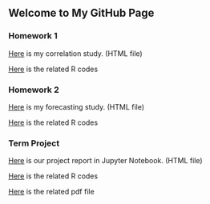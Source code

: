 ## Welcome to My GitHub Page



### Homework 1
[Here](https://bu-ie-360.github.io/spring22-beyzaunsal/IE360_HW1_Beyza.html) is my correlation study. (HTML file)

[Here](https://bu-ie-360.github.io/spring22-beyzaunsal/IE360_HW1_Beyza.r) is the related R codes
 
### Homework 2
[Here](https://bu-ie-360.github.io/spring22-beyzaunsal/IE360_HW_2_Beyza.html) is my forecasting study. (HTML file)

[Here](https://bu-ie-360.github.io/spring22-beyzaunsal/IE_360_HW_2_Beyza.r) is the related R codes

### Term Project
[Here](https://bu-ie-360.github.io/spring22-beyzaunsal/IE360_PROJECT_REPORT_Final.html) is our project report in Jupyter Notebook. (HTML file)

[Here](https://bu-ie-360.github.io/spring22-beyzaunsal/IE360_PROJECT_REPORT_Final.r) is the related R codes

[Here](https://bu-ie-360.github.io/spring22-beyzaunsal/IE360_PROJECT_REPORT_FINAL.pdf) is the related pdf file


